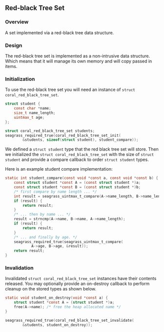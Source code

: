 ## Red-black Tree Set

### Overview

A set implemented via a red-black tree data structure.

### Design

The red-black tree set is implemented as a non-intrusive data structure.
Which means that it will manage its own memory and will copy passed in
items.

### Initialization

To use the red-black tree set you will need an instance of ``struct
coral_red_black_tree_set``.

```c
struct student {
    const char *name;
    size_t name_length;
    uintmax_t age;
};

struct coral_red_black_tree_set students;
seagrass_required_true(coral_red_black_tree_set_init(
        &students, sizeof(struct student), student_compare));
```

We defined a ``struct student`` type that the red black tree set will store.
Then we initialized the ``struct coral_red_black_tree_set`` with the size of
``struct student`` and provide a compare callback to order ``struct student`` 
types.

Here is an example student compare implementation:
```c
static int student_compare(const void *const a, const void *const b) {
    const struct student *const A = (const struct student *)a;
    const struct student *const B = (const struct student *)b;
    /* first compare by name length ... */
    int result = seagrass_uintmax_t_compare(A->name_length, B->name_length));
    if (result) {
        return result;
    }
    /* ... then by name ... */
    result = strncmp(A->name, B->name, A->name_length);
    if (result) {
        return result;
    }
    /* ... and finally by age. */
    seagrass_required_true(seagrass_uintmax_t_compare(
            A->age, B->age, &result));
    return result;
}
```

### Invalidation

Invalidated ``struct coral_red_black_tree_set`` instances have their contents
released. You may optionally provide an on-destroy callback to perform
cleanup on the stored types as shown below.

```c
static void student_on_destroy(void *const a) {
    struct student *const A = (struct student *)a;
    free(A->name); /* free the heap allocated name */
}

seagrass_required_true(coral_red_black_tree_set_invalidate(
        &students, student_on_destroy));
```

